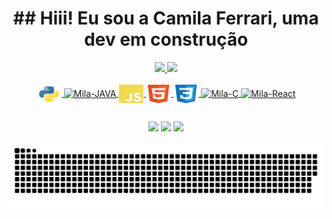 <h1 align = "center"> ## Hiii! Eu sou a Camila Ferrari, uma dev em construção </h1>
<div align="center">
  <a href="https://github.com/milabixcode">
  <img height="180em" src="https://github-readme-stats.vercel.app/api?username=milabixcode&show_icons=true&theme=dracula&include_all_commits=true&count_private=true"/>
  <img height="180em" src="https://github-readme-stats.vercel.app/api/top-langs/?username=milabixcode&layout=compact&langs_count=7&theme=dracula"/>
	
</div>
<div style="display: inline_block"><div align="center"><br>
  <img align="center" alt="Mila-Python" height="30" width="40" src="https://raw.githubusercontent.com/devicons/devicon/master/icons/python/python-original.svg">
  <img align="center" alt="Mila-JAVA" height="30" width="40" src="https://cdn.jsdelivr.net/gh/devicons/devicon/icons/java/java-plain-wordmark.svg">
  <img align="center" alt="Mila-Js" height="30" width="40" src="https://raw.githubusercontent.com/devicons/devicon/master/icons/javascript/javascript-plain.svg">
  <img align="center" alt="Mila-HTML" height="30" width="40" src="https://raw.githubusercontent.com/devicons/devicon/master/icons/html5/html5-original.svg">
  <img align="center" alt="Mila-CSS" height="30" width="40" src="https://raw.githubusercontent.com/devicons/devicon/master/icons/css3/css3-original.svg">
  <img align="center" alt="Mila-C" height="30" width="40" src="https://cdn.jsdelivr.net/gh/devicons/devicon/icons/c/c-original.svg">
<img align="center" alt="Mila-React" height="30" width="40" src="https://cdn.jsdelivr.net/gh/devicons/devicon@latest/icons/react/react-original.svg">
</div>
  
  ##
 
<div align="center">
   <a href="https://instagram.com/milaferrari" target="_blank"><img src="https://img.shields.io/badge/-Instagram-%23E4405F?style=for-the-badge&logo=instagram&logoColor=white" target="_blank"></a>
   <a href = "mailto:camilaferrariv@gmail.com"><img src="https://img.shields.io/badge/-Gmail-%23333?style=for-the-badge&logo=gmail&logoColor=white" target="_blank"></a>
  <a href="https://www.linkedin.com/in/camila-ferrari/" target="_blank"><img src="https://img.shields.io/badge/-LinkedIn-%230077B5?style=for-the-badge&logo=linkedin&logoColor=white" target="_blank"></a>
	
	
![Snake animation](https://github.com/milabixcode/milabixcode/blob/output/github-contribution-grid-snake.svg)

</div>
